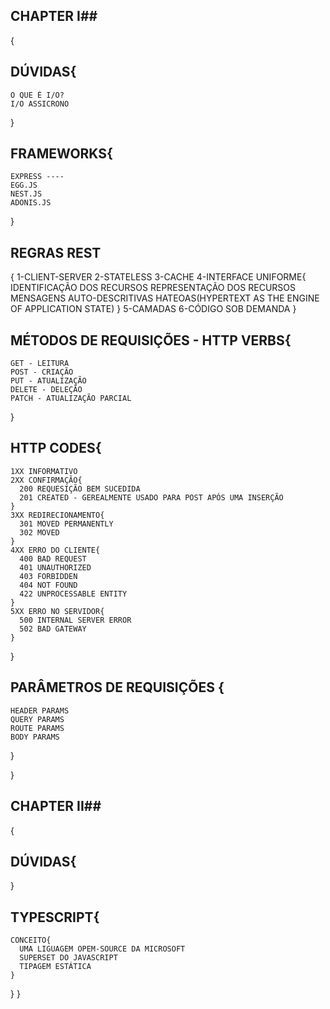 ## CHAPTER I##
{
  ## DÚVIDAS{
    O QUE É I/O?
    I/O ASSICRONO
  }

  ## FRAMEWORKS{
    EXPRESS ----
    EGG.JS
    NEST.JS
    ADONIS.JS
  }

  ## REGRAS REST
  {
    1-CLIENT-SERVER
    2-STATELESS
    3-CACHE
    4-INTERFACE UNIFORME{
      IDENTIFICAÇÃO DOS RECURSOS
      REPRESENTAÇÃO DOS RECURSOS
      MENSAGENS AUTO-DESCRITIVAS
      HATEOAS(HYPERTEXT AS THE ENGINE OF APPLICATION STATE)
    }
    5-CAMADAS
    6-CÓDIGO SOB DEMANDA
  }

  ## MÉTODOS DE REQUISIÇÕES - HTTP VERBS{
    GET - LEITURA
    POST - CRIAÇÃO
    PUT - ATUALIZAÇÃO
    DELETE - DELEÇÃO
    PATCH - ATUALIZAÇÃO PARCIAL
  }

  ## HTTP CODES{
    1XX INFORMATIVO
    2XX CONFIRMAÇÃO{
      200 REQUESIÇÃO BEM SUCEDIDA
      201 CREATED - GEREALMENTE USADO PARA POST APÓS UMA INSERÇÃO
    }
    3XX REDIRECIONAMENTO{
      301 MOVED PERMANENTLY
      302 MOVED
    }
    4XX ERRO DO CLIENTE{
      400 BAD REQUEST
      401 UNAUTHORIZED
      403 FORBIDDEN
      404 NOT FOUND
      422 UNPROCESSABLE ENTITY
    }
    5XX ERRO NO SERVIDOR{
      500 INTERNAL SERVER ERROR
      502 BAD GATEWAY
    }
  }

  ## PARÂMETROS DE REQUISIÇÕES {
    HEADER PARAMS
    QUERY PARAMS
    ROUTE PARAMS
    BODY PARAMS

  }

}

## CHAPTER II##
{
  ## DÚVIDAS{
    
  }
  ## TYPESCRIPT{
    CONCEITO{
      UMA LIGUAGEM OPEM-SOURCE DA MICROSOFT
      SUPERSET DO JAVASCRIPT
      TIPAGEM ESTÁTICA
    }
    
  }
}